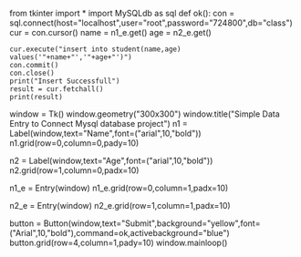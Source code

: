 from tkinter import *
import MySQLdb as sql
def ok():
    con = sql.connect(host="localhost",user="root",password="724800",db="class")
    cur = con.cursor()
    name = n1_e.get()
    age = n2_e.get()

    cur.execute("insert into student(name,age) values('"+name+"','"+age+"')")
    con.commit()
    con.close()
    print("Insert Successfull")
    result = cur.fetchall()
    print(result)
    
window = Tk()
window.geometry("300x300")
window.title("Simple Data Entry to Connect Mysql database project")
n1 = Label(window,text="Name",font=("arial",10,"bold"))
n1.grid(row=0,column=0,pady=10)

n2 = Label(window,text="Age",font=("arial",10,"bold"))
n2.grid(row=1,column=0,padx=10)

n1_e = Entry(window)
n1_e.grid(row=0,column=1,padx=10)

n2_e = Entry(window)
n2_e.grid(row=1,column=1,padx=10)

button = Button(window,text="Submit",background="yellow",font=("Arial",10,"bold"),command=ok,activebackground="blue")
button.grid(row=4,column=1,pady=10)
window.mainloop()
